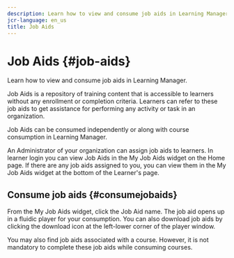 ```yaml
---
description: Learn how to view and consume job aids in Learning Manager.
jcr-language: en_us
title: Job Aids
---
```



# Job Aids {#job-aids}

Learn how to view and consume job aids in Learning Manager.

Job Aids is a repository of training content that is accessible to learners without any enrollment or completion criteria. Learners can refer to these job aids to get assistance for performing any activity or task in an organization.

Job Aids can be consumed independently or along with course consumption in Learning Manager.

An Administrator of your organization can assign job aids to learners. In learner login you can view Job Aids in the My Job Aids widget on the Home page. If there are any job aids assigned to you, you can view them in the My Job Aids widget at the bottom of the Learner's page.  

## Consume job aids {#consumejobaids}

From the My Job Aids widget, click the Job Aid name. The job aid opens up in a fluidic player for your consumption. You can also download job aids by clicking the download icon at the left-lower corner of the player window.

You may also find job aids associated with a course. However, it is not mandatory to complete these job aids while consuming courses.
